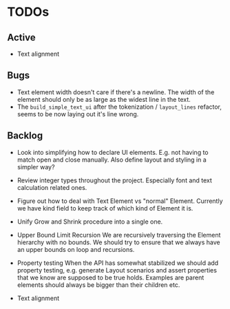 # TODOs

## Active
* Text alignment

## Bugs
* Text element width doesn't care if there's a newline. The width of the element should only be as large
    as the widest line in the text.
* The `build_simple_text_ui` after the tokenization / `layout_lines` refactor, seems to be now laying out it's line wrong.

## Backlog

* Look into simplifying how to declare UI elements. E.g. not having to match open and close manually.
    Also define layout and styling in a simpler way?

* Review integer types throughout the project. Especially font and text calculation related ones.

* Figure out how to deal with Text Element vs "normal" Element. Currently we have kind field to keep track
    of which kind of Element it is.

* Unify Grow and Shrink procedure into a single one.

* Upper Bound Limit Recursion
    We are recursively traversing the Element hierarchy with no bounds. We should try to ensure that we always have an upper bounds on loop 
    and recursions.

* Property testing
    When the API has somewhat stabilized we should add property testing, e.g. generate Layout scenarios and assert properties
    that we know are supposed to be true holds. Examples are parent elements should always be bigger than their children etc.

* Text alignment

